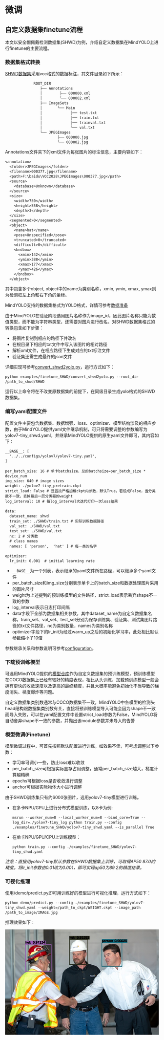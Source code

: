 

# 微调

## 自定义数据集finetune流程

本文以安全帽佩戴检测数据集(SHWD)为例，介绍自定义数据集在MindYOLO上进行finetune的主要流程。

### 数据集格式转换

[SHWD数据集](https://github.com/njvisionpower/Safety-Helmet-Wearing-Dataset/tree/master)采用voc格式的数据标注，其文件目录如下所示：
```
             ROOT_DIR
                ├── Annotations
                │        ├── 000000.xml
                │        └── 000002.xml
                ├── ImageSets
                │       └── Main
                │             ├── test.txt
                │             ├── train.txt
                │             ├── trainval.txt
                │             └── val.txt
                └── JPEGImages
                        ├── 000000.jpg
                        └── 000002.jpg
```
Annotations文件夹下的xml文件为每张图片的标注信息，主要内容如下：
```
<annotation>
  <folder>JPEGImages</folder>
  <filename>000377.jpg</filename>
  <path>F:\baidu\VOC2028\JPEGImages\000377.jpg</path>
  <source>
    <database>Unknown</database>
  </source>
  <size>
    <width>750</width>
    <height>558</height>
    <depth>3</depth>
  </size>
  <segmented>0</segmented>
  <object>
    <name>hat</name>
    <pose>Unspecified</pose>
    <truncated>0</truncated>
    <difficult>0</difficult>
    <bndbox>
      <xmin>142</xmin>
      <ymin>388</ymin>
      <xmax>177</xmax>
      <ymax>426</ymax>
    </bndbox>
  </object>
```
其中包含多个object, object中的name为类别名称，xmin, ymin, xmax, ymax则为检测框左上角和右下角的坐标。

MindYOLO支持的数据集格式为YOLO格式，详情可参考[数据准备](../how_to_guides/data_preparation.md)

由于MindYOLO在验证阶段选用图片名称作为image_id，因此图片名称只能为数值类型，而不能为字符串类型，还需要对图片进行改名。对SHWD数据集格式的转换包含如下步骤：
* 将图片复制到相应的路径下并改名
* 在根目录下相应的txt文件中写入该图片的相对路径
* 解析xml文件，在相应路径下生成对应的txt标注文件
* 验证集还需生成最终的json文件

详细实现可参考[convert_shwd2yolo.py](https://github.com/mindspore-lab/mindyolo/blob/master/examples/finetune_SHWD/convert_shwd2yolo.py)，运行方式如下：

  ```shell
  python examples/finetune_SHWD/convert_shwd2yolo.py --root_dir /path_to_shwd/SHWD
  ```
运行以上命令将在不改变原数据集的前提下，在同级目录生成yolo格式的SHWD数据集。

### 编写yaml配置文件
配置文件主要包含数据集、数据增强、loss、optimizer、模型结构涉及的相应参数，由于MindYOLO提供yaml文件继承机制，可只将需要调整的参数编写为yolov7-tiny_shwd.yaml，并继承MindYOLO提供的原生yaml文件即可，其内容如下：
```
__BASE__: [
  '../../configs/yolov7/yolov7-tiny.yaml',
]

per_batch_size: 16 # 单卡batchsize，总的batchsize=per_batch_size * device_num
img_size: 640 # image sizes
weight: ./yolov7-tiny_pretrain.ckpt
strict_load: False # 是否按严格加载ckpt内参数，默认True，若设成False，当分类数不一致，丢掉最后一层分类器的weight
log_interval: 10 # 每log_interval次迭代打印一次loss结果

data:
  dataset_name: shwd
  train_set: ./SHWD/train.txt # 实际训练数据路径
  val_set: ./SHWD/val.txt
  test_set: ./SHWD/val.txt
  nc: 2 # 分类数
  # class names
  names: [ 'person',  'hat' ] # 每一类的名字

optimizer:
  lr_init: 0.001  # initial learning rate
```
* ```__BASE__```为一个列表，表示继承的yaml文件所在路径，可以继承多个yaml文件
* per_batch_size和img_size分别表示单卡上的batch_size和数据处理图片采用的图片尺寸
* weight为上述提到的预训练模型的文件路径，strict_load表示丢弃shape不一致的参数
* log_interval表示日志打印间隔
* data字段下全部为数据集相关参数，其中dataset_name为自定义数据集名称，train_set、val_set、test_set分别为保存训练集、验证集、测试集图片路径的txt文件路径，nc为类别数量，names为类别名称
* optimizer字段下的lr_init为经过warm_up之后的初始化学习率，此处相比默认参数缩小了10倍

参数继承关系和参数说明可参考[configuration](../tutorials/configuration.md)。

### 下载预训练模型
可选用MindYOLO提供的[模型仓库](../modelzoo/benchmark.md)作为自定义数据集的预训练模型，预训练模型在COCO数据集上已经有较好的精度表现，相比从头训练，加载预训练模型一般会拥有更快的收敛速度以及更高的最终精度，并且大概率能避免初始化不当导致的梯度消失、梯度爆炸等问题。

自定义数据集类别数通常与COCO数据集不一致，MindYOLO中各模型的检测头head结构跟数据集类别数有关，直接将预训练模型导入可能会因为shape不一致而导入失败，可以在yaml配置文件中设置strict_load参数为False，MindYOLO将自动舍弃shape不一致的参数，并抛出该module参数并未导入的告警
### 模型微调(Finetune)
模型微调过程中，可首先按照默认配置进行训练，如效果不佳，可考虑调整以下参数：
* 学习率可调小一些，防止loss难以收敛
* per_batch_size可根据实际显存占用调整，通常per_batch_size越大，梯度计算越精确
* epochs可根据loss是否收敛进行调整
* anchor可根据实际物体大小进行调整

由于SHWD训练集只有约6000张图片，选用yolov7-tiny模型进行训练。
* 在多卡NPU/GPU上进行分布式模型训练，以8卡为例:

  ```shell
  msrun --worker_num=8 --local_worker_num=8 --bind_core=True --log_dir=./yolov7-tiny_log python train.py --config ./examples/finetune_SHWD/yolov7-tiny_shwd.yaml --is_parallel True
  ```

* 在单卡NPU/GPU/CPU上训练模型：

  ```shell
  python train.py --config ./examples/finetune_SHWD/yolov7-tiny_shwd.yaml 
  ```
*注意：直接用yolov7-tiny默认参数在SHWD数据集上训练，可取得AP50 87.0的精度。将lr_init参数由0.01改为0.001，即可实现ap50为89.2的精度结果。*

### 可视化推理
使用/demo/predict.py即可用训练好的模型进行可视化推理，运行方式如下：

```shell
python demo/predict.py --config ./examples/finetune_SHWD/yolov7-tiny_shwd.yaml --weight=/path_to_ckpt/WEIGHT.ckpt --image_path /path_to_image/IMAGE.jpg
```
推理效果如下：
<div align=center>
<img width='600' src="https://github.com/yuedongli1/images/raw/master/00006630.jpg"/>
</div>